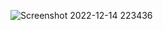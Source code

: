 
![Screenshot 2022-12-14 223436](https://user-images.githubusercontent.com/120053328/207784770-656bafe4-f1c8-42f4-b72c-13b12aa5ae95.png) 
